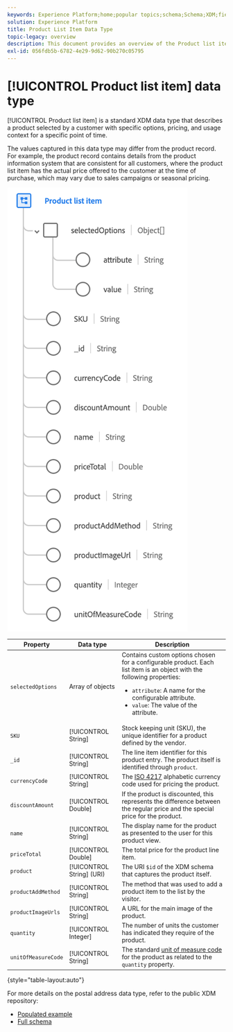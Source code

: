 ```yaml
---
keywords: Experience Platform;home;popular topics;schema;Schema;XDM;fields;schemas;Schemas;address;xdm:address;datatype;data-type;data type;
solution: Experience Platform
title: Product List Item Data Type
topic-legacy: overview
description: This document provides an overview of the Product list item XDM data type.
exl-id: 056fdb5b-6782-4e29-9d62-90b270c05795
---
```

# [!UICONTROL Product list item] data type

[!UICONTROL Product list item] is a standard XDM data type that describes a product selected by a customer with specific options, pricing, and usage context for a specific point of time.

The values captured in this data type may differ from the product record. For example, the product record contains details from the product information system that are consistent for all customers, where the product list item has the actual price offered to the customer at the time of purchase, which may vary due to sales campaigns or seasonal pricing.

![](../images/data-types/product-list-item.png)

| Property | Data type | Description |
| --- | --- | --- |
| `selectedOptions` | Array of objects | Contains custom options chosen for a configurable product. Each list item is an object with the following properties:<ul><li>`attribute`: A name for the configurable attribute.</li><li>`value`: The value of the attribute.</li></ul> |
| `SKU` | [!UICONTROL String] | Stock keeping unit (SKU), the unique identifier for a product defined by the vendor. |
| `_id` | [!UICONTROL String] | The line item identifier for this product entry. The product itself is identified through `product`. |
| `currencyCode` | [!UICONTROL String] | The [ISO 4217](https://www.iso.org/iso-4217-currency-codes.html) alphabetic currency code used for pricing the product. |
| `discountAmount` | [!UICONTROL Double] | If the product is discounted, this represents the difference between the regular price and the special price for the product. |
| `name` | [!UICONTROL String] | The display name for the product as presented to the user for this product view. |
| `priceTotal` | [!UICONTROL Double] | The total price for the product line item. |
| `product` | [!UICONTROL String] (URI) | The URI `$id` of the XDM schema that captures the product itself. |
| `productAddMethod` | [!UICONTROL String] | The method that was used to add a product item to the list by the visitor. |
| `productImageUrls` | [!UICONTROL String] | A URL for the main image of the product. |
| `quantity` | [!UICONTROL Integer] | The number of units the customer has indicated they require of the product. |
| `unitOfMeasureCode` | [!UICONTROL String] | The standard [unit of measure code](https://www.doa.la.gov/media/r4roqhpi/unitofmeasurecodes.pdf) for the product as related to the `quantity` property. |

{style="table-layout:auto"}

For more details on the postal address data type, refer to the public XDM repository:

* [Populated example](https://github.com/adobe/xdm/blob/master/components/datatypes/productlistitem.example.1.json)
* [Full schema](https://github.com/adobe/xdm/blob/master/components/datatypes/productlistitem.schema.json)
